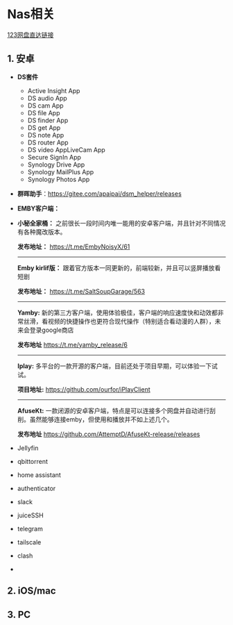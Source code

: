 # Nas相关

[123网盘直达链接](https://www.123pan.com/s/wgO8Vv-xdKP3.html)
## 1. 安卓
- **DS套件**
    - Active Insight App
    - DS audio App
    - DS cam App
    - DS file App
    - DS finder App
    - DS get App
    - DS note App
    - DS router App
    - DS video AppLiveCam App
    - Secure SignIn App
    - Synology Drive App
    - Synology MailPlus App
    - Synology Photos App
- **群晖助手**：https://gitee.com/apaipai/dsm_helper/releases
- **EMBY客户端：**
- 
  **小秘全家桶：** 之前很长一段时间内唯一能用的安卓客户端，并且针对不同情况有各种魔改版本。
  
  **发布地址：** https://t.me/EmbyNoisyX/61
  ***
  **Emby kirlif版：** 跟着官方版本一同更新的，前端较新，并且可以竖屏播放看短剧
  
  **发布地址：** https://t.me/SaltSoupGarage/563
  ***
  **Yamby:** 新的第三方客户端，使用体验极佳，客户端的响应速度快和动效都非常丝滑，看视频的快捷操作也更符合现代操作（特别适合看动漫的人群），未来会登录google商店
  
  **发布地址** https://t.me/yamby_release/6
  ***
  **Iplay:** 多平台的一款开源的客户端，目前还处于项目早期，可以体验一下试试。
  
  **项目地址:** https://github.com/ourfor/iPlayClient
  ***
  **AfuseKt:** 一款闭源的安卓客户端，特点是可以连接多个网盘并自动进行刮削。虽然能够连接emby，但使用和播放并不如上述几个。
  
  **发布地址** https://github.com/AttemptD/AfuseKt-release/releases
  
- Jellyfin
- qbittorrent
- home assistant
- authenticator
- slack
- juiceSSH
- telegram
- tailscale
- clash
- 
## 2. iOS/mac
## 3. PC
